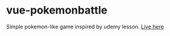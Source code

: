 # vue-pokemonbattle
Simple pokemon-like game inspired by udemy lesson.
<a href="https://chlewicki.github.io/vue-pokemonbattle/">Live here</a>
